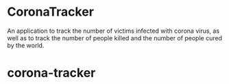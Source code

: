 # CoronaTracker

An application to track the number of victims infected with corona virus, as well as to track the number of people killed and the number of people cured by the world.


# corona-tracker


